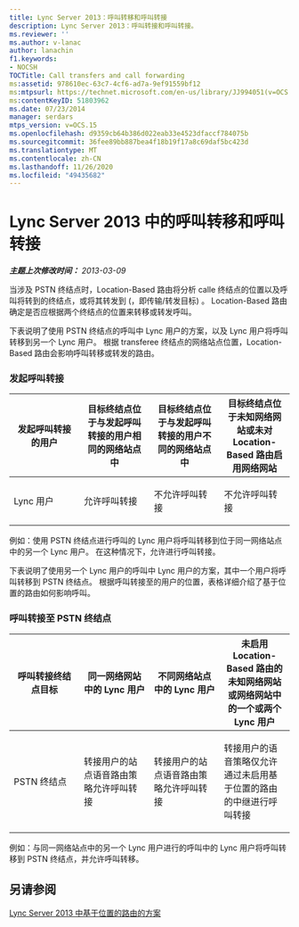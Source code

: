 ```yaml
---
title: Lync Server 2013：呼叫转移和呼叫转接
description: Lync Server 2013：呼叫转接和呼叫转接。
ms.reviewer: ''
ms.author: v-lanac
author: lanachin
f1.keywords:
- NOCSH
TOCTitle: Call transfers and call forwarding
ms:assetid: 978610ec-63c7-4cf6-ad7a-9ef91559bf12
ms:mtpsurl: https://technet.microsoft.com/en-us/library/JJ994051(v=OCS.15)
ms:contentKeyID: 51803962
ms.date: 07/23/2014
manager: serdars
mtps_version: v=OCS.15
ms.openlocfilehash: d9359cb64b386d022eab33e4523dfaccf784075b
ms.sourcegitcommit: 36fee89bb887bea4f18b19f17a8c69daf5bc423d
ms.translationtype: MT
ms.contentlocale: zh-CN
ms.lasthandoff: 11/26/2020
ms.locfileid: "49435682"
---
```

# <a name="call-transfers-and-call-forwarding-in-lync-server-2013"></a>Lync Server 2013 中的呼叫转移和呼叫转接

<div data-xmlns="http://www.w3.org/1999/xhtml">

<div class="topic" data-xmlns="http://www.w3.org/1999/xhtml" data-msxsl="urn:schemas-microsoft-com:xslt" data-cs="https://msdn.microsoft.com/">

<div data-asp="https://msdn2.microsoft.com/asp">



</div>

<div id="mainSection">

<div id="mainBody">

<span> </span>

_**主题上次修改时间：** 2013-03-09_

当涉及 PSTN 终结点时，Location-Based 路由将分析 calle 终结点的位置以及呼叫将转到的终结点，或将其转发到 (，即传输/转发目标) 。 Location-Based 路由确定是否应根据两个终结点的位置来转移或转发呼叫。

下表说明了使用 PSTN 终结点的呼叫中 Lync 用户的方案，以及 Lync 用户将呼叫转移到另一个 Lync 用户。 根据 transferee 终结点的网络站点位置，Location-Based 路由会影响呼叫转移或转发的路由。

### <a name="initiating-call-transfer-or-forward"></a>发起呼叫转接

<table>
<colgroup>
<col style="width: 25%" />
<col style="width: 25%" />
<col style="width: 25%" />
<col style="width: 25%" />
</colgroup>
<thead>
<tr class="header">
<th>发起呼叫转接的用户</th>
<th>目标终结点位于与发起呼叫转接的用户相同的网络站点中</th>
<th>目标终结点位于与发起呼叫转接的用户不同的网络站点中</th>
<th>目标终结点位于未知网络网站或未对 Location-Based 路由启用网络网站</th>
</tr>
</thead>
<tbody>
<tr class="odd">
<td><p>Lync 用户</p></td>
<td><p>允许呼叫转接</p></td>
<td><p>不允许呼叫转接</p></td>
<td><p>不允许呼叫转接</p></td>
</tr>
</tbody>
</table>

  

例如：使用 PSTN 终结点进行呼叫的 Lync 用户将呼叫转移到位于同一网络站点中的另一个 Lync 用户。 在这种情况下，允许进行呼叫转接。

下表说明了使用另一个 Lync 用户的呼叫中 Lync 用户的方案，其中一个用户将呼叫转移到 PSTN 终结点。 根据呼叫转接至的用户的位置，表格详细介绍了基于位置的路由如何影响呼叫。

### <a name="call-transfer-or-forward-to-pstn-endpoint"></a>呼叫转接至 PSTN 终结点

<table>
<colgroup>
<col style="width: 25%" />
<col style="width: 25%" />
<col style="width: 25%" />
<col style="width: 25%" />
</colgroup>
<thead>
<tr class="header">
<th>呼叫转接终结点目标</th>
<th>同一网络网站中的 Lync 用户</th>
<th>不同网络站点中的 Lync 用户</th>
<th>未启用 Location-Based 路由的未知网络网站或网络网站中的一个或两个 Lync 用户</th>
</tr>
</thead>
<tbody>
<tr class="odd">
<td><p>PSTN 终结点</p></td>
<td><p>转接用户的站点语音路由策略允许呼叫转接</p></td>
<td><p>转接用户的站点语音路由策略允许呼叫转接</p></td>
<td><p>转接用户的语音策略仅允许通过未启用基于位置的路由的中继进行呼叫转接</p></td>
</tr>
</tbody>
</table>

  
例如：与同一网络站点中的另一个 Lync 用户进行的呼叫中的 Lync 用户将呼叫转移到 PSTN 终结点，并允许呼叫转移。

<div>

## <a name="see-also"></a>另请参阅


[Lync Server 2013 中基于位置的路由的方案](lync-server-2013-scenarios-for-location-based-routing.md)  
  

</div>

</div>

<span> </span>

</div>

</div>

</div>

